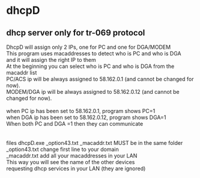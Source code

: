 # dhcpD
## dhcp server only for tr-069 protocol

DhcpD will assign only 2 IPs, one for PC and one for DGA/MODEM<BR>
This program uses macaddresses to detect who is PC and who is DGA<BR>
and it will assign the right IP to them<BR>
At the beginning you can select who is PC and who is DGA from the macaddr list<BR>
PC/ACS ip will be always assigned to 58.162.0.1 (and cannot be changed for now).<BR>
MODEM/DGA ip will be always assigned to 58.162.0.12 (and cannot be changed for now).<BR>
<BR>
when PC ip has been set to 58.162.0.1, program shows PC=1<BR>
when DGA ip has been set to 58.162.0.12, program shows DGA=1<BR>
When both PC and DGA =1 then they can communicate<BR>
<BR>  
files dhcpD.exe _option43.txt _macaddr.txt MUST be in the same folder<BR>
_option43.txt change first line to your domain<BR>
_macaddr.txt add all your macaddresses in your LAN<BR>
This way you will see the name of the other devices<BR>
requesting dhcp services in your LAN (they are ignored)<BR>
